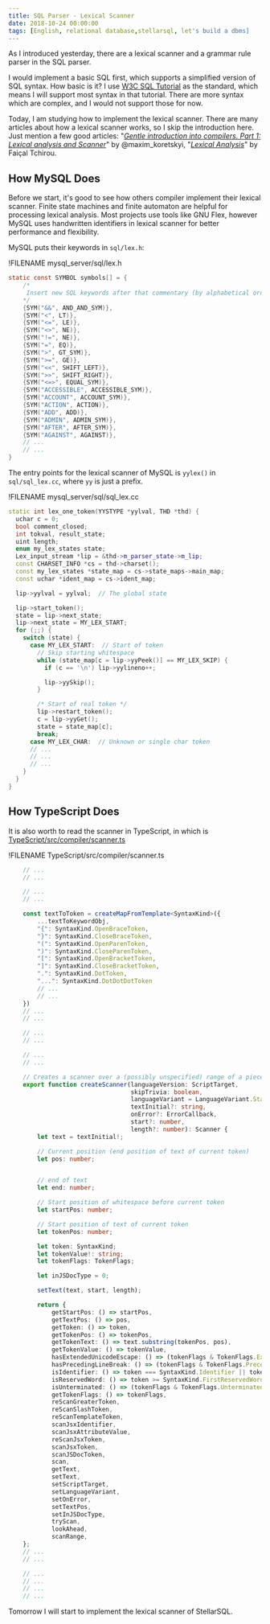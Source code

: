 ```yaml
---
title: SQL Parser - Lexical Scanner
date: 2018-10-24 00:00:00
tags: [English, relational database,stellarsql, let's build a dbms]
---
```


As I introduced yesterday, there are a lexical scanner and a grammar rule parser in the SQL parser.

I would implement a basic SQL first, which supports a simplified version of SQL syntax. How basic is it? I use [W3C SQL Tutorial](https://www.w3schools.com/sql/) as the standard, which means I will support most syntax in that tutorial. There are more syntax which are complex, and I would not support those for now.

Today, I am studying how to implement the lexical scanner. There are many articles about how a lexical scanner works, so I skip the introduction here. Just mention a few good articles: "*[Gentle introduction into compilers. Part 1: Lexical analysis and Scanner](https://medium.com/dailyjs/733246be6738)*" by @maxim_koretskyi, "*[Lexical Analysis](https://hackernoon.com/861b8bfe4cb0)*" by Faiçal Tchirou.

## How MySQL Does

Before we start, it's good to see how others compiler implement their lexical scanner. Finite state machines and finite automaton are helpful for processing lexical analysis. Most projects use tools like GNU Flex, however MySQL uses handwritten identifiers in lexical scanner for better performance and flexibility.

MySQL puts their keywords in `sql/lex.h`:

!FILENAME mysql_server/sql/lex.h

```h
static const SYMBOL symbols[] = {
    /*
     Insert new SQL keywords after that commentary (by alphabetical order):
    */
    {SYM("&&", AND_AND_SYM)},
    {SYM("<", LT)},
    {SYM("<=", LE)},
    {SYM("<>", NE)},
    {SYM("!=", NE)},
    {SYM("=", EQ)},
    {SYM(">", GT_SYM)},
    {SYM(">=", GE)},
    {SYM("<<", SHIFT_LEFT)},
    {SYM(">>", SHIFT_RIGHT)},
    {SYM("<=>", EQUAL_SYM)},
    {SYM("ACCESSIBLE", ACCESSIBLE_SYM)},
    {SYM("ACCOUNT", ACCOUNT_SYM)},
    {SYM("ACTION", ACTION)},
    {SYM("ADD", ADD)},
    {SYM("ADMIN", ADMIN_SYM)},
    {SYM("AFTER", AFTER_SYM)},
    {SYM("AGAINST", AGAINST)},
    // ...
    // ...
}
```

The entry points for the lexical scanner of MySQL is `yylex()` in `sql/sql_lex.cc`, where `yy` is just a prefix.

!FILENAME mysql_server/sql/sql_lex.cc

```c++
static int lex_one_token(YYSTYPE *yylval, THD *thd) {
  uchar c = 0;
  bool comment_closed;
  int tokval, result_state;
  uint length;
  enum my_lex_states state;
  Lex_input_stream *lip = &thd->m_parser_state->m_lip;
  const CHARSET_INFO *cs = thd->charset();
  const my_lex_states *state_map = cs->state_maps->main_map;
  const uchar *ident_map = cs->ident_map;

  lip->yylval = yylval;  // The global state

  lip->start_token();
  state = lip->next_state;
  lip->next_state = MY_LEX_START;
  for (;;) {
    switch (state) {
      case MY_LEX_START:  // Start of token
        // Skip starting whitespace
        while (state_map[c = lip->yyPeek()] == MY_LEX_SKIP) {
          if (c == '\n') lip->yylineno++;

          lip->yySkip();
        }

        /* Start of real token */
        lip->restart_token();
        c = lip->yyGet();
        state = state_map[c];
        break;
      case MY_LEX_CHAR:  // Unknown or single char token
      // ...
      // ...
      // ...
    }
  }
}
```

## How TypeScript Does

It is also worth to read the scanner in TypeScript, in which is [TypeScript/src/compiler/scanner.ts](https://github.com/Microsoft/TypeScript/blob/fbd6cad437390693e69707928896d7da620a803e/src/compiler/scanner.ts)

!FILENAME TypeScript/src/compiler/scanner.ts

```ts
    // ...
    // ...

    // ...
    // ...

    const textToToken = createMapFromTemplate<SyntaxKind>({
        ...textToKeywordObj,
        "{": SyntaxKind.OpenBraceToken,
        "}": SyntaxKind.CloseBraceToken,
        "(": SyntaxKind.OpenParenToken,
        ")": SyntaxKind.CloseParenToken,
        "[": SyntaxKind.OpenBracketToken,
        "]": SyntaxKind.CloseBracketToken,
        ".": SyntaxKind.DotToken,
        "...": SyntaxKind.DotDotDotToken
        // ...
        // ...
    })
    // ...
    // ...

    // ...
    // ...

    // ...
    // ...

    // Creates a scanner over a (possibly unspecified) range of a piece of text.
    export function createScanner(languageVersion: ScriptTarget,
                                  skipTrivia: boolean,
                                  languageVariant = LanguageVariant.Standard,
                                  textInitial?: string,
                                  onError?: ErrorCallback,
                                  start?: number,
                                  length?: number): Scanner {
        let text = textInitial!;

        // Current position (end position of text of current token)
        let pos: number;


        // end of text
        let end: number;

        // Start position of whitespace before current token
        let startPos: number;

        // Start position of text of current token
        let tokenPos: number;

        let token: SyntaxKind;
        let tokenValue!: string;
        let tokenFlags: TokenFlags;

        let inJSDocType = 0;

        setText(text, start, length);

        return {
            getStartPos: () => startPos,
            getTextPos: () => pos,
            getToken: () => token,
            getTokenPos: () => tokenPos,
            getTokenText: () => text.substring(tokenPos, pos),
            getTokenValue: () => tokenValue,
            hasExtendedUnicodeEscape: () => (tokenFlags & TokenFlags.ExtendedUnicodeEscape) !== 0,
            hasPrecedingLineBreak: () => (tokenFlags & TokenFlags.PrecedingLineBreak) !== 0,
            isIdentifier: () => token === SyntaxKind.Identifier || token > SyntaxKind.LastReservedWord,
            isReservedWord: () => token >= SyntaxKind.FirstReservedWord && token <= SyntaxKind.LastReservedWord,
            isUnterminated: () => (tokenFlags & TokenFlags.Unterminated) !== 0,
            getTokenFlags: () => tokenFlags,
            reScanGreaterToken,
            reScanSlashToken,
            reScanTemplateToken,
            scanJsxIdentifier,
            scanJsxAttributeValue,
            reScanJsxToken,
            scanJsxToken,
            scanJSDocToken,
            scan,
            getText,
            setText,
            setScriptTarget,
            setLanguageVariant,
            setOnError,
            setTextPos,
            setInJSDocType,
            tryScan,
            lookAhead,
            scanRange,
    };
    // ...
    // ...

    // ...
    // ...
    // ...
    // ...
```

Tomorrow I will start to implement the lexical scanner of StellarSQL.
